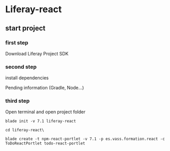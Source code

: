 # Liferay-react

## start project
### first step
Download Liferay Project SDK
### second step
install dependencies

Pending information (Gradle, Node...)
### third step
Open terminal and open project folder
```
blade init -v 7.1 liferay-react
```
```
cd liferay-react\
```
```
blade create -t npm-react-portlet -v 7.1 -p es.vass.formation.react -c ToDoReactPortlet todo-react-portlet
```

